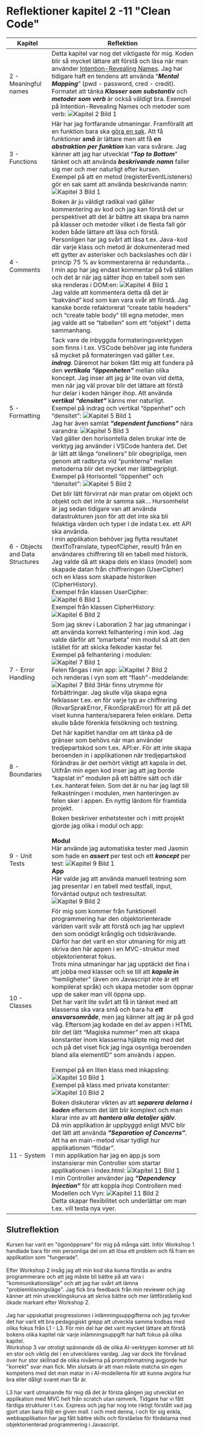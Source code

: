 # Reflektioner kapitel 2 -11 "Clean Code"
|Kapitel|Reflektion|
|-------|----------|
|2 - Meaningful names|Detta kapitel var nog det viktigaste för mig. Koden blir så mycket lättare att förstå och läsa när man använder <u>Intention-Revealing Names</u>. Jag har tidigare haft en tendens att använda “***Mental Mapping***” (pwd - password, cred - credit). Formatet att tänka ***Klasser som substantiv*** och ***metoder som verb*** är också väldigt bra. Exempel på Intention-Revealing Names och metoder som verb: ![Kapitel 2 Bild 1](./images/reflections_c2.png "Kapitel 2 Bild 1")|
|3 - Functions|Här har jag fortfarande utmaningar. Framförallt att en funktion bara ska <u>göra en sak</u>. Att få funktioner ***små*** är lättare men att få ***en abstraktion per funktion*** kan vara svårare. Jag känner att jag har utvecklat “***Top to Bottom***” tänket och att använda ***beskrivande namn*** faller sig mer och mer naturligt efter kursen.<br>Exempel på att en metod (registerEventListeners) gör en sak samt att använda beskrivande namn: ![Kapitel 3 Bild 1](./images/reflections_c3.png "Kapitel 3 Bild 1")|
|4 - Comments|Boken är ju väldigt radikal vad gäller kommentering av kod och jag kan förstå det ur perspektivet att det är bättre att skapa bra namn på klasser och metoder vilket i de flesta fall gör koden både lättare att läsa och förstå.<br>Personligen har jag svårt att läsa t.ex. Java-kod där varje klass och metod är dokumenterad med ett gytter av asterisker och backslashes och där i princip 75 % av kommentarerna är redundanta…<br>I min app har jag endast kommentar på två ställen och det är när jag sätter ihop en tabell som sen ska renderas i DOM:en: ![Kapitel 4 Bild 1](./images/reflections_c4.png "Kapitel 4 Bild 1")<br>Jag valde att kommentera detta då det är “bakvänd” kod som kan vara svår att förstå. Jag kanske borde refaktorerat “create table headers” och “create table body” till egna metoder, men jag valde att se “tabellen” som ett “objekt” i detta sammanhang.|
|5 - Formatting|Tack vare de inbyggda formateringsverktygen som finns i t.ex. VSCode behöver jag inte fundera så mycket på formateringen vad gäller t.ex. ***indrag***. Däremot har boken fått mig att fundera på den ***vertikala “öppenheten”*** mellan olika koncept. Jag inser att jag är lite ovan vid detta, men när jag väl provar blir det lättare att förstå hur delar i koden hänger ihop. Att använda ***vertikal “densitet”*** känns mer naturligt.<br>Exempel på indrag och vertikal “öppenhet” och “densitet”: ![Kapitel 5 Bild 1](./images/reflections_c5.png "Kapitel 5 Bild 1")<br>Jag har även samlat ***"dependent functions"*** nära varandra: ![Kapitel 5 Bild 3](./images/reflections_c53.png "Kapitel 5 Bild 3")<br>Vad gäller den horisontella delen brukar inte de verktyg jag använder i VSCode hantera det. Det är lätt att långa “oneliners” blir obegripliga, men genom att radbryta vid “punkterna” mellan metoderna blir det mycket mer lättbegripligt.<br>Exempel på Horisontell “öppenhet” och “densitet”: ![Kapitel 5 Bild 2](./images/reflections_c52.png "Kapitel 5 Bild 2")|
|6 - Objects and Data Structures|Det blir lätt förvirrat när man pratar om objekt och objekt och det inte är samma sak… Hursomhelst är jag sedan tidigare  van att använda datastrukturen json för att det inte ska bli felaktiga värden och typer i de indata t.ex. ett API ska använda.<br>I min applikation behöver jag flytta resultatet (textToTranslate, typeofCipher, result) från en användares chiffrering till en tabell med historik. Jag valde då att skapa dels en klass (model) som skapade datan från chiffreringen (UserCipher) och en klass som skapade historiken (CipherHistory).<br>Exempel från klassen UserCipher: ![Kapitel 6 Bild 1](./images/reflections_c6.png "Kapitel 6 Bild 1")<br>Exempel från klassen CipherHistory: ![Kapitel 6 Bild 2](./images/reflections_c62.png "Kapitel 6 Bild 2")|
|7 - Error Handling|Som jag skrev i Laboration 2 har jag utmaningar i att använda korrekt felhantering i min kod. Jag valde därför att “omarbeta” min modul så att den istället för att skicka felkoder kastar fel.<br>Exempel på felhantering i modulen: ![Kapitel 7 Bild 1](./images/reflections_c7.png "Kapitel 7 Bild 1")<br>Felen fångas i min app: ![Kapitel 7 Bild 2](./images/reflections_c72.png "Kapitel 7 Bild 2")<br>och renderas i vyn som ett “flash”-meddelande: ![Kapitel 7 Bild 3](./images/reflections_c73.png "Kapitel 7 Bild 3")Här finns utrymme för förbättringar. Jag skulle vilja skapa egna felklasser t.ex. en för varje typ av chiffrering (RovarSprakError, FikonSprakError) för att på det viset kunna hantera/separera felen enklare. Detta skulle både förenkla felsökning och testning.|
|8 - Boundaries|Det här kapitlet handlar om att tänka på de gränser som behövs när man använder tredjepartskod som t.ex. API:er. För att inte skapa beroenden in i applikationen när tredjepartskod  förändras är det oerhört viktigt att kapsla in det.<br>Utifrån min egen kod inser jag att jag borde “kapslat in” modulen på ett bättre sätt och där t.ex. hanterat felen. Som det är nu har jag lagt till felkastningen i modulen, men hanteringen av felen sker i appen. En nyttig lärdom för framtida projekt.|
|9 - Unit Tests|Boken beskriver enhetstester och i mitt projekt gjorde jag olika i modul och app:<br><br>**Modul**<br>Här använde jag automatiska tester med Jasmin som hade en ***assert*** per test och ett ***koncept*** per test: ![Kapitel 9 Bild 1](./images/reflections_c9.png "Kapitel 9 Bild 1")<br>**App**<br>Här valde jag att använda manuell testning som jag presentar i en tabell med testfall, input, förväntad output och testresultat: ![Kapitel 9 Bild 2](./images/reflections_c92.png "Kapitel 9 Bild 2")|
|10 - Classes|För mig som kommer från funktionell programmering har den objektorienterade världen varit svår att förstå och jag har upplevt den som onödigt krånglig och tidskrävande. Därför har det varit en stor utmaning för mig att skriva den här appen i en MVC-struktur med objektorienterat fokus.<br>Trots mina utmaningar har jag upptäckt det fina i att jobba med klasser och se till att ***kapsla in*** “hemligheter” (även om Javascript inte är ett kompilerat språk) och skapa metoder som öppnar upp de saker man vill öppna upp.<br>Det har varit lite svårt att få in tänket med att klasserna ska vara små och bara ha ***ett ansvarsområde***, men jag känner att jag är på god väg. Eftersom jag kodade en del av appen i HTML blir det lätt “Magiska nummer” men att skapa konstanter inom klasserna hjälpte mig med det och på det viset fick jag inga osynliga beroenden bland alla elementID” som används i appen.<br><br>Exempel på en liten klass med inkapsling: ![Kapitel 10 Bild 1](./images/reflections_c10.png "Kapitel 10 Bild 1")<br>Exempel på klass med privata konstanter: ![Kapitel 10 Bild 2](./images/reflections_c102.png "Kapitel 10 Bild 2")|
|11 - System|Boken diskuterar vikten av att ***separera delarna i koden*** eftersom det lätt blir komplext och man klarar inte av att ***hantera alla detaljer själv***.<br>Då min applikation är uppbyggd enligt MVC blir det lätt att använda ***"Separation of Concerns”***.<br>Att ha en main-metod visar tydligt hur applikationen “flödar”.<br>I min applikation har jag en app.js som instansierar min Controller som startar applikationen i index.html: ![Kapitel 11 Bild 1](./images/reflections_c11.png "Kapitel 11 Bild 1")<br>I min Controller använder jag ***“Dependency Injection”*** för att koppla ihop Controllern med Modellen och Vyn: ![Kapitel 11 Bild 2](./images/reflections_c112.png "Kapitel 11 Bild 2")<br>Detta skapar flexibilitet och underlättar om man t.ex. vill testa nya vyer.|
## Slutreflektion
Kursen har varit en "ögonöppnare" för mig på många sätt. Inför Workshop 1 handlade bara för min personliga del om att lösa ett problem och få fram en applikation som "fungerade".<br><br>
Efter Workshop 2 insåg jag att min kod ska kunna förstås av andra programmerare och att jag måste bli bättre på att vara i "kommunikationsläge" och att jag har svårt att lämna "problemlösningsläge". Jag fick bra feedback från min reviewer och jag känner att min utvecklingskurva att skriva bättre och mer lättförståelig kod ökade markant efter Workshop 2.<br><br>
Jag har uppskattat progressionen i inlämningsuppgifterna och jag tycvker det har varit ett bra pedagogiskt grepp att utveckla samma kodbas med olika fokus från L1 - L3. För min del har det varit mycket lättare att förstå bokens olika kapitel när varje inlämningsuppgift har haft fokus på olika kapitel.<br>
Workshop 3 var otroligt spännande då de olika AI-verktygen kommer att bli en stor och viktig del i en utvecklares vardag. Jag var dock lite förvånad över hur stor skillnad de olika nivåerna på promptinmatning avgjorde hur "korrekt" svar man fick. Min slutsats är att man måste matcha sin egen kompetens med det man matar in i AI-modellerna för att kunna avgöra hur bra eller dåligt svaret man får är.
<br><br>
L3 har varit utmanande för mig då det är första gången jag utvecklat en applikation med MVC helt från scratch utan ramverk. Tidgare har vi fått färdiga strukturer i t.ex. Express och jag har nog inte riktigt förstått vad jag gjort utan bara följt en given mall. I och med denna, i och för sig enkla, webbapplikation har jag fått bättre skills och förståelse för fördelarna med objektorienterad programmering i Javascript.
